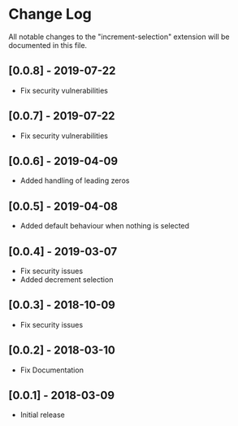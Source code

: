 # Change Log
All notable changes to the "increment-selection" extension will be documented in this file.

## [0.0.8] - 2019-07-22
- Fix security vulnerabilities

## [0.0.7] - 2019-07-22
- Fix security vulnerabilities

## [0.0.6] - 2019-04-09
- Added handling of leading zeros 

## [0.0.5] - 2019-04-08
- Added default behaviour when nothing is selected

## [0.0.4] - 2019-03-07
- Fix security issues
- Added decrement selection 

## [0.0.3] - 2018-10-09
- Fix security issues

## [0.0.2] - 2018-03-10
- Fix Documentation

## [0.0.1] - 2018-03-09
- Initial release

